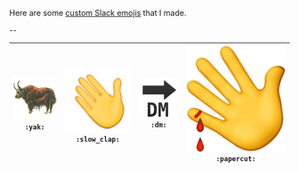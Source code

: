 Here are some [custom Slack emojis](https://get.slack.help/hc/en-us/articles/206870177-Creating-custom-emoji) that I made.

--

| ![](https://raw.githubusercontent.com/lukehefson/my-slackmojis/master/yak.png) `:yak:` | ![](https://raw.githubusercontent.com/lukehefson/my-slackmojis/master/slow_clap.gif) `:slow_clap:` | ![](https://github.com/lukehefson/my-slackmojis/blob/master/DM.png?raw=true) `:dm:` | ![](https://github.com/lukehefson/my-slackmojis/blob/master/papercut.png?raw=true) `:papercut:` |
|----------------------------------------------------------------------------------------|----------------------------------------------------------------------------------------------------|-------------------------------------------------------------------------------------|-------------------------------------------------------------------------------------------------|
